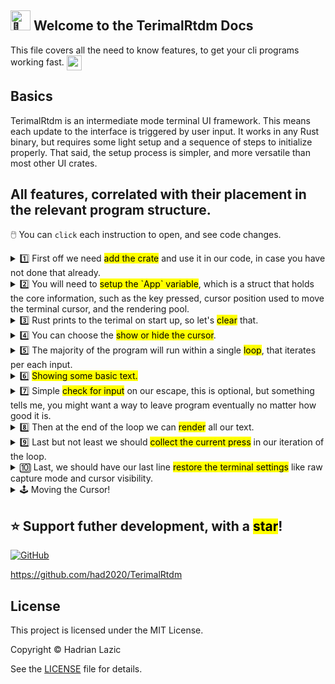 ## <img src="https://fonts.gstatic.com/s/e/notoemoji/latest/1f44b/512.gif" alt="👋" width="32" height="32"> Welcome to the TerimalRtdm Docs
<p> This file covers all the need to know features, to get your cli programs working fast. <img src="https://fonts.gstatic.com/s/e/notoemoji/latest/26a1/512.gif" alt="⚡" width="24" height="24" style="vertical-align: middle;"> </p>

## Basics
TerimalRtdm is an intermediate mode terminal UI framework. This means each update to the interface is triggered by user input. It works in any Rust binary, but requires some light setup and a sequence of steps to initialize properly. That said, the setup process is simpler, and more versatile than most other UI crates.

## All features, correlated with their placement in the relevant program structure.
🖱️ You can `click` each instruction to open, and see code changes.

<details>
  
<summary>1️⃣ First off we need <mark>add the crate</mark> and use it in our code, in case you have not done that already.</summary>

Add our crate to your toml:
```shell
cargo add TerimalRtdm 
```

Then declare it's usage:
```rust
use TerimalRtdm::*;
```

</details>

<details>

<summary>2️⃣ You will need to <mark>setup the `App` variable</mark>, which is a struct that holds the core information, such as the key pressed, cursor position used to move the terminal cursor, and the rendering pool.</summary>

```rust
use TerimalRtdm::*;

fn main() {
  let mut app = App::new(); // 👈 New
  // Rest of the code ...
}
```

</details>

<details>

<summary>3️⃣ Rust prints to the terimal on start up, so let's <mark>clear</mark> that.</summary>

```rust
use TerimalRtdm::*;

fn main() {
  let mut app = App::new();
  clear(&mut app); // 👈 New
  // Rest of the code ...
}
```

</details>

<details>

<summary>4️⃣ You can choose the <mark>show or hide the cursor</mark>.</summary>

```rust
use TerimalRtdm::*;

fn main() {
  let mut app = App::new();
  clear(&mut app);
  show_cursor(false); // 👈 New
  // Rest of the code ...
}
```

</details>

<details>

<summary>5️⃣ The majority of the program will run within a single <mark>loop</mark>, that iterates per each input.</summary>

```rust
use TerimalRtdm::*;

fn main() {
  let mut app = App::new();
  clear(&mut app);
  show_cursor(false);

  loop { // 👈 New
    // Rest of the code ...
  }
}
```

</details>

<details>

<summary>6️⃣ <mark>Showing some basic text.</mark> </summary>

```rust
use TerimalRtdm::*;

fn main() {
  let mut app = App::new();
  clear(&mut app);
  show_cursor(false);

  loop {
    Text::new().show(&mut app, "Hello world", pos!(0, 0)); // 👈 New
    // Rest of the code ...
  }
}
```

Optionally you can change the text's style, position, foreground(color of the text) and background.

```rust
Text::new()
    .foreground(Color::Black)
    .background(Color::Magenta)
    .style(Style::Bold)
    .show(&mut app, "Replace", pos!(0, 13)); // each x and y is one char and "Hello world".len() returns 11, so we start at 13.
```
Keep in mind text is layered with the bottommost being the highest drawn layer, as your code goes down linearly. 

</details>

<details>

<summary>7️⃣ Simple <mark>check for input</mark> on our escape, this is optional, but something tells me, you might want a way to leave program eventually no matter how good it is.</summary>

```rust
use TerimalRtdm::*;

fn main() {
  let mut app = App::new();
  clear(&mut app);
  show_cursor(false);

  loop {
    Text::new().show(&mut app, "Hello world", pos!(0, 0));

    if Key::o().pressed(&mut app, KeyType::Esc) { // 👈 New
      break;
    }
    // Rest of the code ...
  }
}
```

</details>

<details>

<summary>8️⃣ Then at the end of the loop we can <mark>render</mark> all our text.</summary>

```rust
use TerimalRtdm::*;

fn main() {
  let mut app = App::new();
  clear(&mut app);
  show_cursor(false);

  loop {
    Text::new().show(&mut app, "Hello world", pos!(0, 0));

    if Key::o().pressed(&mut app, KeyType::Esc) { 
      break;
    }

    render(&app); // 👈 New
    // Rest of the code ...
  }
}
```

</details>

<details>

<summary>9️⃣ Last but not least we should <mark>collect the current press</mark> in our iteration of the loop.</summary>

This allows us to check for this input next loop.

```rust
use TerimalRtdm::*;

fn main() {
  let mut app = App::new();
  clear(&mut app);
  show_cursor(false);

  loop {
    Text::new().show(&mut app, "Hello world", pos!(0, 0));

    if Key::o().pressed(&mut app, KeyType::Esc) { 
      break;
    }

    render(&app); 
    collect_presses(&mut app); // 👈 New
  }
}
```

Optional: Enable Escape Sequence Handling

By default, the app does **not** check for escape sequences (such as function keys and arrow keys).  
This is because enabling them requires tracking the `Esc` key being pressed up to **three times**,  
which can interfere with simple `Esc` based interactions.

Unless you **really** need to support function or arrow keys, it's recommended to leave this option disabled, so users can freely press `Esc` without unintended side effects.

If your app needs arrow or function key support, you can enable this behavior by toggling the relevant `bool` flag, and untoggle once the user needs to press escape, like in vim.
```rust
app.enable_f_row_and_arrow = true; 
```

</details>

<details>

<summary>🔟 Last, we should have our last line <mark>restore the terminal settings</mark> like raw capture mode and cursor visibility.</summary>

```rust
use TerimalRtdm::*;

fn main() {
  let mut app = App::new();
  clear(&mut app);
  show_cursor(false);

  loop {
    Text::new().show(&mut app, "Hello world", pos!(0, 0));

    if Key::o().pressed(&mut app, KeyType::Esc) { 
      break;
    }

    render(&app); 
    collect_presses(&mut app); // 👈 New 
  }

  restore_terminal();
}
```

</details>

<details>

<summary>🕹️ Moving the Cursor!</summary>

You can easily move the cursor using the `Mov::cur().dir()` method along with key inputs. This snippet shows a typical setup using `Key::o()` with `KeyType` directions.

moving the cursor in any direction

```rust
if Key::o().no_clear().pressed(&mut app, KeyType::k) { // Note: you can replace these example vim keys with any keys you so disire.
    Mov::cur().dir(&mut app, Dir::Up, 1); // the last para 1, is the distance in letter units.
}

if Key::o().no_clear().pressed(&mut app, KeyType::j) {
    Mov::cur().dir(&mut app, Dir::Down, 1);
}

if Key::o().no_clear().pressed(&mut app, KeyType::h) {
    Mov::cur().dir(&mut app, Dir::Left, 1);
}

if Key::o().no_clear().pressed(&mut app, KeyType::l) {
    Mov::cur().dir(&mut app, Dir::Right, 1);
}
```

You can also change the behavior when moving the cursor as well.
By default it is set to wrap like a normal text editor.
but you can optinal apply the impl `block()` or `freefloat()` on `Mov::cur()`.

```rust
if Key::o().no_clear().pressed(&mut app, KeyType::l) {
    Mov::cur().block().dir(&mut app, Dir::Right, 1);
}
```

| Mode       | Description                                                                 |
|------------|-----------------------------------------------------------------------------|
| `block`    | Stops the user from moving out of the current line even if they reach the end. |
| `freefloat`| Lets the user move anywhere within the bounds of the screen.               |
| `wrap`     | The default; acts like nano or a normal text editor, pushing the cursor to the start of the next line once they reach the end. |

</details>


## ⭐️ Support futher development, with a <mark>star</mark>!

[![GitHub](https://img.shields.io/badge/github-had2020%2FTerimalRtdm-blue?logo=github)](https://github.com/had2020/TerimalRtdm)

https://github.com/had2020/TerimalRtdm

## License

This project is licensed under the MIT License.

Copyright © Hadrian Lazic

See the [LICENSE](./LICENSE) file for details.
